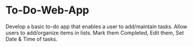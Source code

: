 # To-Do-Web-App
Develop a basic to-do app that enables a user to add/maintain tasks. Allow users to add/organize items in lists. Mark them Completed, Edit them, Set Date &amp; Time of tasks.
